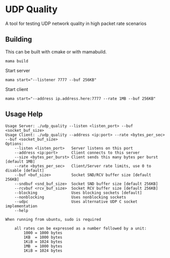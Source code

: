 # UDP Quality #
A tool for testing UDP network quality in high packet rate scenarios

## Building ##
This can be built with cmake or with mamabuild.
```
mama build
```

Start server
```
mama start="--listener 7777 --buf 256KB"
```

Start client
```
mama start="--address ip.address.here:7777 --rate 1MB --buf 256KB"
```

## Usage Help ##
```
Usage Server: ./udp_quality --listen <listen_port> --buf <socket_buf_size>
Usage Client: ./udp_quality --address <ip:port> --rate <bytes_per_sec> --buf <socket_buf_size>
Options:
    --listen <listen_port>   Server listens on this port
    --address <ip:port>      Client connects to this server
    --size <bytes_per_burst> Client sends this many bytes per burst [default 1MB]
    --rate <bytes_per_sec>   Client/Server rate limits, use 0 to disable [default]
    --buf <buf_size>         Socket SND/RCV buffer size [default 256KB]
    --sndbuf <snd_buf_size>  Socket SND buffer size [default 256KB]
    --rcvbuf <rcv_buf_size>  Socket RCV buffer size [default 256KB]
    --blocking               Uses blocking sockets [default]
    --nonblocking            Uses nonblocking sockets
    --udpc                   Uses alternative UDP C socket implementation
    --help

When running from ubuntu, sudo is required

    all rates can be expressed as a number followed by a unit:
        1000 = 1000 bytes
        1KB  = 1000 bytes
        1KiB = 1024 bytes
        1MB  = 1000 bytes
        1KiB = 1024 bytes
```
